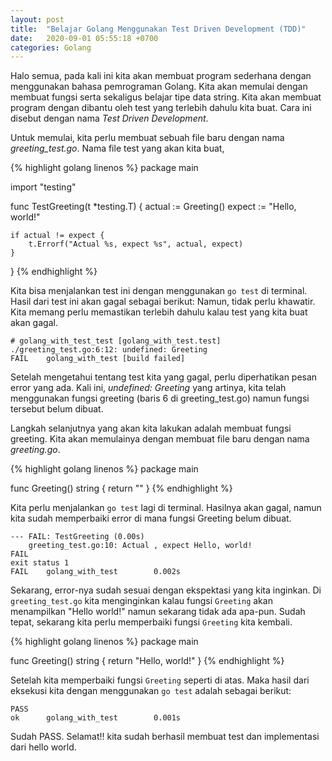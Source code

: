 ```yaml
---
layout: post
title:  "Belajar Golang Menggunakan Test Driven Development (TDD)"
date:   2020-09-01 05:55:18 +0700
categories: Golang 
---
```


Halo semua, pada kali ini kita akan membuat program sederhana dengan menggunakan bahasa pemrograman Golang.
Kita akan memulai dengan membuat fungsi serta sekaligus belajar tipe data string.
Kita akan membuat program dengan dibantu oleh test yang terlebih dahulu kita buat. Cara ini disebut dengan nama 
*Test Driven Development*.

Untuk memulai, kita perlu membuat sebuah file baru dengan nama *greeting_test.go*. Nama file test yang akan kita buat,

{% highlight golang linenos %}
package main

import "testing"

func TestGreeting(t *testing.T) {
	actual := Greeting()
	expect := "Hello, world!"

	if actual != expect {
		t.Errorf("Actual %s, expect %s", actual, expect)
	}
}
{% endhighlight %}

Kita bisa menjalankan test ini dengan menggunakan ```go test``` di terminal. Hasil dari test ini akan gagal sebagai berikut:
Namun, tidak perlu khawatir. Kita memang perlu memastikan terlebih dahulu kalau test yang kita buat akan gagal.
```
# golang_with_test_test [golang_with_test.test]
./greeting_test.go:6:12: undefined: Greeting
FAIL    golang_with_test [build failed]
```

Setelah mengetahui tentang test kita yang gagal, perlu diperhatikan pesan error yang ada. Kali ini, *undefined: Greeting*
yang artinya, kita telah menggunakan fungsi greeting (baris 6 di greeting_test.go) namun fungsi tersebut belum dibuat.

Langkah selanjutnya yang akan kita lakukan adalah membuat fungsi greeting. Kita akan memulainya dengan membuat file baru 
dengan nama *greeting.go*.


{% highlight golang linenos %}
package main

func Greeting() string {
	return ""
}
{% endhighlight %}

Kita perlu menjalankan ```go test``` lagi di terminal. Hasilnya akan gagal, namun kita sudah memperbaiki error di mana 
fungsi Greeting belum dibuat. 
```
--- FAIL: TestGreeting (0.00s)
    greeting_test.go:10: Actual , expect Hello, world!
FAIL
exit status 1
FAIL    golang_with_test        0.002s
```
Sekarang, error-nya sudah sesuai dengan ekspektasi yang kita inginkan. Di ```greeting_test.go``` kita menginginkan kalau
fungsi ```Greeting``` akan menampilkan "Hello world!" namun sekarang tidak ada apa-pun. Sudah tepat, sekarang kita perlu 
memperbaiki fungsi ```Greeting``` kita kembali.

{% highlight golang linenos %}
package main

func Greeting() string {
	return "Hello, world!"
}
{% endhighlight %}

Setelah kita memperbaiki fungsi ```Greeting``` seperti di atas. Maka hasil dari eksekusi kita dengan menggunakan ```go test```
adalah sebagai berikut:
``` 
PASS
ok      golang_with_test        0.001s
```

Sudah PASS. Selamat!! kita sudah berhasil membuat test dan implementasi dari hello world.

